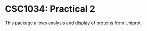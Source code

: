 CSC1034: Practical 2
====================

This package allows analysis and display of proteins from Uniprot.
